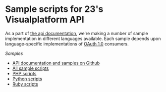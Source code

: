 # Sample scripts for 23's Visualplatform API

As a part of [the api documentation](http://community.23video.com/api), we're making a number of sample implementation in different languages available. Each sample depends upon language-specific implementations of [OAuth 1.0](http://oauth.net) consumers.


*Samples*

* [API documentation and samples on Github](http://github.com/23/DeveloperDocumentation)
* [All sample scripts](http://github.com/23/DeveloperDocumentation/tree/master/lib/)
* [PHP scripts](http://github.com/23/DeveloperDocumentation/tree/master/lib/php/)
* [Python scripts](http://github.com/23/DeveloperDocumentation/tree/master/lib/python/)
* [Ruby scripts](http://github.com/23/DeveloperDocumentation/tree/master/lib/ruby/)


